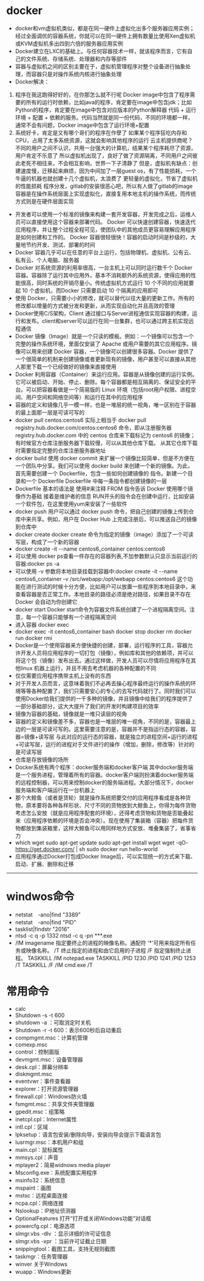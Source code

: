 # docker
* docker和vm虚拟机类似，都是在同一硬件上虚拟化出多个服务器应用实例；经过全面调优的容器系统，你就可以在同一硬件上拥有数量比使用Xen虚拟机或KVM虚拟机多出四到六倍的服务器应用实例
* Docker建立在LXC的基础上。与任何容器技术一样，就该程序而言，它有自己的文件系统、存储系统、处理器和内存等部件
* 容器与虚拟机之间的区别主要在于，虚拟机管理程序对整个设备进行抽象处理，而容器只是对操作系统内核进行抽象处理
* Docker解决：
1. 程序在我这跑得好好的，在你那怎么就不行呢
Docker image中包含了程序需要的所有的运行时依赖，比如java的程序，肯定要在image中包含jdk；比如Python的程序，肯定要在image中包含对应版本的Python解释器
代码 + 运行环境 + 配置 + 依赖的服务。代码当然就是同一份代码，不同的环境都一样，通常不会有问题，Docker image中包含了运行环境+配置
2. 系统好卡，肯定是又有哪个哥们的程序在作孽了
如果某个程序狂吃内存和CPU，占用了太多系统资源，这就会影响其他程序的运行
云主机提供商呢？不同的用户之间不认识，共用一台强大的计算机，结果某个程序耗尽了资源，用户肯定不乐意了
所以虚拟机出现了，良好了做了资源隔离，不同用户之间彼此老死不相往来，不会相互影响，世界一下子清静了
但是，虚拟机有缺点：创建速度慢，迁移起来麻烦，因为中间加了一层guest os，有了性能损耗，一个牛逼的机器也就创建十几个虚拟机，太浪费了
更轻量的虚拟化，节省了虚拟机的性能损耗
程序分发，gitlab的安装很恶心吧，所以有人做了gitlab的image
容器是在操作系统层面上实现虚拟化，直接复用本地主机的操作系统，而传统方式则是在硬件层面实现
* 开发者可以使用一个标准的镜像来构建一套开发容器，开发完成之后，运维人员可以直接使用这个容器来部署代码。 Docker 可以快速创建容器，快速迭代应用程序，并让整个过程全程可见，使团队中的其他成员更容易理解应用程序是如何创建和工作的。 Docker 容器很轻很快！容器的启动时间是秒级的，大量地节约开发、测试、部署的时间
* Docker 容器几乎可以在任意的平台上运行，包括物理机、虚拟机、公有云、私有云、个人电脑、服务器
* Docker 对系统资源的利用率很高，一台主机上可以同时运行数千个 Docker 容器。容器除了运行其中应用外，基本不消耗额外的系统资源，使得应用的性能很高，同时系统的开销尽量小。传统虚拟机方式运行 10 个不同的应用就要起 10 个虚拟机，而Docker 只需要启动 10 个隔离的应用即可
* 使用 Docker，只需要小小的修改，就可以替代以往大量的更新工作。所有的修改都以增量的方式被分发和更新，从而实现自动化并且高效的管理
* Docker使用C/S架构，Client 通过接口与Server进程通信实现容器的构建，运行和发布。client和server可以运行在同一台集群，也可以通过跨主机实现远程通信
* Docker 镜像（Image）就是一个只读的模板。例如：一个镜像可以包含一个完整的操作系统环境，里面仅安装了 Apache 或用户需要的其它应用程序。镜像可以用来创建 Docker 容器，一个镜像可以创建很多容器。Docker 提供了一个很简单的机制来创建镜像或者更新现有的镜像，用户甚至可以直接从其他人那里下载一个已经做好的镜像来直接使用
* Docker 利用容器（Container）来运行应用。容器是从镜像创建的运行实例。它可以被启动、开始、停止、删除。每个容器都是相互隔离的、保证安全的平台。可以把容器看做是一个简易版的 Linux 环境（包括root用户权限、进程空间、用户空间和网络空间等）和运行在其中的应用程序
* 容器的定义和镜像几乎一模一样，也是一堆层的统一视角，唯一区别在于容器的最上面那一层是可读可写的
* docker pull centos:centos6
实际上相当于 docker pull registry.hub.docker.com/centos:centos6
命令，即从注册服务器 registry.hub.docker.com 中的 centos 仓库来下载标记为 centos6 的镜像；有时候官方仓库注册服务器下载较慢，可以从其他仓库下载。 从其它仓库下载时需要指定完整的仓库注册服务器地址
* docker build
使用 docker commit 来扩展一个镜像比较简单，但是不方便在一个团队中分享。我们可以使用
docker build 来创建一个新的镜像。为此，首先需要创建一个 Dockerfile，包含一些如何创建镜像的
指令。新建一个目录和一个 Dockerfile
Dockerfile 中每一条指令都创建镜像的一层
* Dockerfile 基本的语法是
使用#来注释
FROM 指令告诉 Docker 使用哪个镜像作为基础
接着是维护者的信息
RUN开头的指令会在创建中运行，比如安装一个软件包，在这里使用yum来安装了一些软件
* docker push
用户可以通过 docker push 命令，把自己创建的镜像上传到仓库中来共享。例如，用户在 Docker Hub 上完成注册后，可以推送自己的镜像到仓库中
* docker create <image-id>
docker create 命令为指定的镜像（image）添加了一个可读写层，构成了一个新的容器
* docker create -it --name centos6_container centos:centos6
* 可以使用 docker ps查看一件存在的容器列表,不加参数默认只显示当前运行的容器:docker ps -a
* 可以使用 -v 参数将本地目录挂载到容器中:docker create -it --name centos6_container -v /src/webapp:/opt/webapp centos:centos6
  这个功能在进行测试的时候十分方便，比如用户可以放置一些程序到本地目录中，来查看容器是否正常工作。本地目录的路径必须是绝对路径，如果目录不存在 Docker 会自动为你创建它
* docker start <container-id>
Docker start命令为容器文件系统创建了一个进程隔离空间。注意，每一个容器只能够有一个进程隔离空间
* 进入容器
docker exec <container-id>
* docker exec -it centos6_container bash
  docker stop <container-id>
  docker rm <container-id>
  docker run <image-id>
  docker rmi <image-id>
* Docker是一个使用容器来方便快捷的创建，部署，运行程序的工具，容器允许开发人员将应用程序的一切打包（镜像），例如库和其他的依赖项，并可以将这个包（镜像）发布出去。通过这样做，开发人员可以尽情将应用程序在其他linux 机器上运行，并且不用去考虑机器的各种配置的不同
* 仅仅需要应用程序携带主机上没有的东西
* 对于开发人员而言，这意味着我们不必再去操心程序最终运行的操作系统的环境等等各种配置了，我们只需要安心的专心的去写代码就行了。同时我们可以使用Docker给我们提供的一千多种的镜像，并且镜像中给我们的程序提供了一部分基础部分，这大大提升了我们的开发时构建项目的效率
* 镜像为容器的基础，镜像就是一堆只读层的视角
* 容器的定义和镜像差不多，容器也是一堆层的唯一视角，不同的是，容器最上边的一层是可读可写的。这里需要注意的是，容器并不是指运行态的容器，容器=镜像+读写层
  与此对应的运行态的容器，就是独立的进程空间+运行的进程+可读写层，运行的进程对于文件进行的操作（增加，删除，修改等）针对的是可读写层
* 仓库是存放镜像的场所
* Docker系统有两个程序：docker服务端和docker客户端
其中docker服务端是一个服务进程，管理着所有的容器。docker客户端则扮演着docker服务端的远程控制器，可以用来控制docker的服务端进程。大部分情况下，docker服务端和客户端运行在一台机器上
* 那个大鲸鱼（或者是货轮）就是操作系统把要交付的应用程序看成是各种货物，原本要将各种各样形状、尺寸不同的货物放到大鲸鱼上，你得为每件货物考虑怎么安放（就是应用程序配套的环境），还得考虑货物和货物是否能叠起来（应用程序依赖的环境是否会冲突）。现在使用了集装箱（容器）把每件货物都放到集装箱里，这样大鲸鱼可以用同样地方式安放、堆叠集装了，省事省力
* which wget
sudo apt-get update
sudo apt-get install wget
wget -qO- https://get.docker.com/ | sh
sudo docker run hello-world
* 应用程序通过Docker打包成Docker Image后，可以实现统一的方式来下载、启动、扩展、删除和迁移
  
---
# windwos命令
* netstat　-ano|find  "3389"
* netstat　-ano|find  "PID"
* tasklist|findstr "2016"
* ntsd -c q -p 1332
ntsd -c q -pn ***.exe
* /IM imagename 指定要终止的进程的映像名称。通配符 '*'可用来指定所有任务或映像名称。
/T 终止指定的进程和由它启用的子进程
/F 指定强制终止进程。
TASKKILL /IM notepad.exe
TASKKILL /PID 1230 /PID 1241 /PID 1253 /T
TASKKILL /F /IM cmd.exe /T
# 常用命令
* calc
* Shutdown -s -t 600
* shutdown -a ：可取消定时关机 
* Shutdown -r -t 600：表示600秒后自动重启
* compmgmt.msc：计算机管理 
* comexp.msc
* control：控制面版 
* devmgmt.msc：设备管理器 
* desk.cpl：屏幕分辨率
* diskmgmt.msc
* eventvwr：事件查看器
* explorer：打开资源管理器 
* firewall.cpl：Windows防火墙 
* fsmgmt.msc：共享文件夹管理器 
* gpedit.msc：组策略 
* inetcpl.cpl：Internet属性
* intl.cpl：区域 
* lpksetup：语言包安装/删除向导，安装向导会提示下载语言包
* lusrmgr.msc：本机用户和组
* main.cpl：鼠标属性 
* mmsys.cpl：声音
* mplayer2：简易widnows media player 
* Msconfig.exe：系统配置实用程序 
* msinfo32：系统信息
* mspaint：画图
* mstsc：远程桌面连接 
* ncpa.cpl：网络连接
* Nslookup：IP地址侦测器
* OptionalFeatures 打开“打开或关闭Windows功能”对话框 
* powercfg.cpl：电源选项
* slmgr.vbs -dlv ：显示详细的许可证信息
* slmgr.vbs -xpr ：当前许可证截止日期
* snippingtool：截图工具，支持无规则截图 
* taskmgr：任务管理器
* winver 关于Windows 
* wuapp：Windows更新

